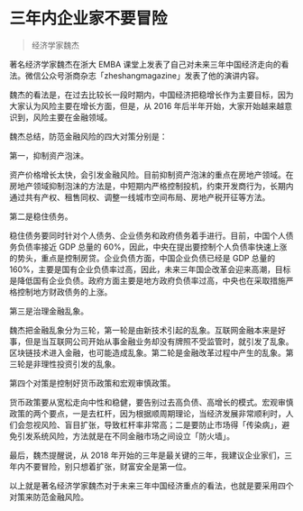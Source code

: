 # 三年内企业家不要冒险

> 经济学家魏杰

著名经济学家魏杰在浙大 EMBA 课堂上发表了自己对未来三年中国经济走向的看法。微信公众号浙商杂志「zheshangmagazine」发表了他的演讲内容。

魏杰的看法是，在过去比较长一段时期内，中国经济把稳增长作为主要目标，因为大家认为风险主要在增长方面，但是，从 2016 年后半年开始，大家开始越来越意识到，风险主要在金融领域。

魏杰总结，防范金融风险的四大对策分别是：

第一，抑制资产泡沫。

资产价格增长太快，会引发金融风险。目前抑制资产泡沫的重点在房地产领域。在房地产领域抑制泡沫的方法是，中短期内严格控制投机，约束开发商行为，长期内通过共有产权、租售同权、调整一线城市空间布局、房地产税开征等方法。

第二是稳住债务。

稳住债务要同时针对个人债务、企业债务和政府债务着手进行。目前，中国个人债务负债率接近 GDP 总量的 60%，因此，中央在提出要控制个人负债率快速上涨的势头，重点是控制房贷。企业负债方面，中国企业负债已经是 GDP 总量的 160%，主要是国有企业负债率过高，因此，未来三年国企改革会迎来高潮，目标是降低国有企业负债。政府方面主要是地方政府负债率过高，中央也在采取措施严格控制地方财政债务的上涨。

第三是治理金融乱象。

魏杰把金融乱象分为三轮，第一轮是由新技术引起的乱象。互联网金融本来是好事，但是当互联网公司开始从事金融业务却没有牌照不受监管时，就引发了乱象。区块链技术进入金融，也可能造成乱象。第二轮是金融改革过程中产生的乱象。第三轮是非理性投资引发的乱象。

第四个对策是控制好货币政策和宏观审慎政策。

货币政策要从宽松走向中性和稳健，要告别过去高负债、高增长的模式。宏观审慎政策的两个要点，一是去杠杆，因为根据顺周期理论，当经济发展非常顺利时，人们会忽视风险、盲目扩张，导致杠杆率非常高；二是要防止市场得「传染病」，避免引发系统风险，方法就是在不同金融市场之间设立「防火墙」。

最后，魏杰提醒说，从 2018 年开始的三年是最关键的三年，我建议企业家们，三年内不要冒险，别只想着扩张，财富安全是第一位。

以上就是著名经济学家魏杰对于未来三年中国经济重点的看法，也就是要采用四个对策来防范金融风险。


